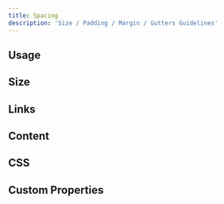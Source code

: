 ```yaml
---
title: Spacing
description: 'Size / Padding / Margin / Gutters Guidelines'
---
```


## Usage

## Size

## Links

## Content

## CSS

## Custom Properties
